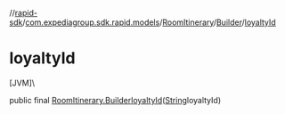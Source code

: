 //[rapid-sdk](../../../../index.md)/[com.expediagroup.sdk.rapid.models](../../index.md)/[RoomItinerary](../index.md)/[Builder](index.md)/[loyaltyId](loyalty-id.md)

# loyaltyId

[JVM]\

public final [RoomItinerary.Builder](index.md)[loyaltyId](loyalty-id.md)([String](https://docs.oracle.com/javase/8/docs/api/java/lang/String.html)loyaltyId)
